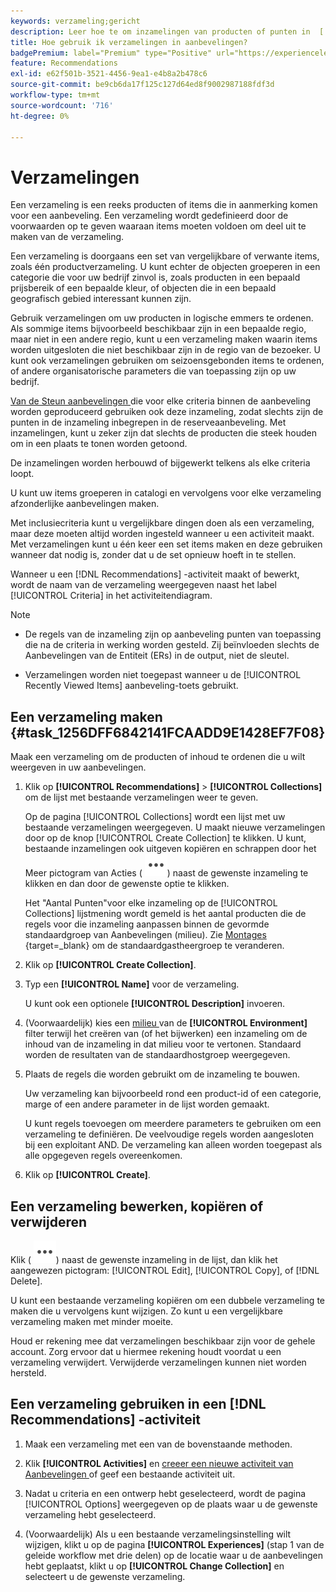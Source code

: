 ```yaml
---
keywords: verzameling;gericht
description: Leer hoe te om inzamelingen van producten of punten in  [!DNL Target Recommendations] te gebruiken.
title: Hoe gebruik ik verzamelingen in aanbevelingen?
badgePremium: label="Premium" type="Positive" url="https://experienceleague.adobe.com/docs/target/using/introduction/intro.html?lang=en#premium newtab=true" tooltip="Kijk wat er in Target Premium is opgenomen."
feature: Recommendations
exl-id: e62f501b-3521-4456-9ea1-e4b8a2b478c6
source-git-commit: be9cb6da17f125c127d64ed8f9002987188fdf3d
workflow-type: tm+mt
source-wordcount: '716'
ht-degree: 0%

---
```


# Verzamelingen

Een verzameling is een reeks producten of items die in aanmerking komen voor een aanbeveling. Een verzameling wordt gedefinieerd door de voorwaarden op te geven waaraan items moeten voldoen om deel uit te maken van de verzameling.

Een verzameling is doorgaans een set van vergelijkbare of verwante items, zoals één productverzameling. U kunt echter de objecten groeperen in een categorie die voor uw bedrijf zinvol is, zoals producten in een bepaald prijsbereik of een bepaalde kleur, of objecten die in een bepaald geografisch gebied interessant kunnen zijn.

Gebruik verzamelingen om uw producten in logische emmers te ordenen. Als sommige items bijvoorbeeld beschikbaar zijn in een bepaalde regio, maar niet in een andere regio, kunt u een verzameling maken waarin items worden uitgesloten die niet beschikbaar zijn in de regio van de bezoeker. U kunt ook verzamelingen gebruiken om seizoensgebonden items te ordenen, of andere organisatorische parameters die van toepassing zijn op uw bedrijf.

[ Van de Steun aanbevelingen ](/help/main/c-recommendations/c-algorithms/backup-recs.md) die voor elke criteria binnen de aanbeveling worden geproduceerd gebruiken ook deze inzameling, zodat slechts zijn de punten in de inzameling inbegrepen in de reserveaanbeveling. Met inzamelingen, kunt u zeker zijn dat slechts de producten die steek houden om in een plaats te tonen worden getoond.

De inzamelingen worden herbouwd of bijgewerkt telkens als elke criteria loopt.

U kunt uw items groeperen in catalogi en vervolgens voor elke verzameling afzonderlijke aanbevelingen maken.

Met inclusiecriteria kunt u vergelijkbare dingen doen als een verzameling, maar deze moeten altijd worden ingesteld wanneer u een activiteit maakt. Met verzamelingen kunt u één keer een set items maken en deze gebruiken wanneer dat nodig is, zonder dat u de set opnieuw hoeft in te stellen.

Wanneer u een [!DNL Recommendations] -activiteit maakt of bewerkt, wordt de naam van de verzameling weergegeven naast het label [!UICONTROL Criteria] in het activiteitendiagram.

>[!NOTE]
>
>* De regels van de inzameling zijn op aanbeveling punten van toepassing die na de criteria in werking worden gesteld. Zij beïnvloeden slechts de Aanbevelingen van de Entiteit (ERs) in de output, niet de sleutel.
>
>* Verzamelingen worden niet toegepast wanneer u de [!UICONTROL Recently Viewed Items] aanbeveling-toets gebruikt.

## Een verzameling maken {#task_1256DFF6842141FCAADD9E1428EF7F08}

Maak een verzameling om de producten of inhoud te ordenen die u wilt weergeven in uw aanbevelingen.

1. Klik op **[!UICONTROL Recommendations]** > **[!UICONTROL Collections]** om de lijst met bestaande verzamelingen weer te geven.

   Op de pagina [!UICONTROL Collections] wordt een lijst met uw bestaande verzamelingen weergegeven. U maakt nieuwe verzamelingen door op de knop [!UICONTROL Create Collection] te klikken. U kunt, bestaande inzamelingen ook uitgeven kopiëren en schrappen door het Meer pictogram van Acties ( ![ Meer pictogram van Acties ](/help/main/assets/icons/MoreSmallList.svg)) naast de gewenste inzameling te klikken en dan door de gewenste optie te klikken.

   Het &quot;Aantal Punten&quot;voor elke inzameling op de [!UICONTROL Collections] lijstmening wordt gemeld is het aantal producten die de regels voor die inzameling aanpassen binnen de gevormde standaardgroep van Aanbevelingen [ ](/help/main/administrating-target/hosts.md) (milieu). Zie [ Montages ](https://experienceleague.adobe.com/docs/target-dev/developer/recommendations.html){target=_blank} om de standaardgastheergroep te veranderen.

1. Klik op **[!UICONTROL Create Collection]**.

1. Typ een **[!UICONTROL Name]** voor de verzameling.

   U kunt ook een optionele **[!UICONTROL Description]** invoeren.

1. (Voorwaardelijk) kies een [ milieu ](/help/main/administrating-target/environments.md) van de **[!UICONTROL Environment]** filter terwijl het creëren van (of het bijwerken) een inzameling om de inhoud van de inzameling in dat milieu voor te vertonen. Standaard worden de resultaten van de standaardhostgroep weergegeven.

1. Plaats de regels die worden gebruikt om de inzameling te bouwen.

   Uw verzameling kan bijvoorbeeld rond een product-id of een categorie, marge of een andere parameter in de lijst worden gemaakt.

   U kunt regels toevoegen om meerdere parameters te gebruiken om een verzameling te definiëren. De veelvoudige regels worden aangesloten bij een exploitant AND. De verzameling kan alleen worden toegepast als alle opgegeven regels overeenkomen.

1. Klik op **[!UICONTROL Create]**.

<!-- ## Create a collection using [!UICONTROL Advanced Search]

You can also create collections using [!UICONTROL Advanced Search] on the [Catalog Search](/help/main/c-recommendations/c-products/catalog-search.md#save-as) page ([!UICONTROL Recommendations] > [!UICONTROL Catalog Search] > [!UICONTROL Advanced Search]). 

![Save as dialog](/help/main/c-recommendations/c-products/assets/save-as.png)

After creating a search using "id > contains," for example, you can then click [!UICONTROL Save As] > [!UICONTROL Collection].

>[!IMPORTANT]
>
>The [!UICONTROL Advanced Search] functionality is case-insensitive; however, products returned at the time of delivery are based on case-sensitive search. This mismatch might lead to confusion. Ensure that you consider case-sensitivity when you create collections based on results using the [!UICONTROL Advanced Search] functionality. For example, if you perform a search for "Holiday," that initial search lists results containing "Holiday" and "holiday." If you then create a catalog with the intent to return products containing "holiday," only products containing "holiday" are returned. Products containing "Holiday" are not returned. -->

## Een verzameling bewerken, kopiëren of verwijderen

Klik ( ![ Meer pictogram van Acties ](/help/main/assets/icons/MoreSmallList.svg)) naast de gewenste inzameling in de lijst, dan klik het aangewezen pictogram: [!UICONTROL Edit], [!UICONTROL Copy], of [!DNL Delete].

U kunt een bestaande verzameling kopiëren om een dubbele verzameling te maken die u vervolgens kunt wijzigen. Zo kunt u een vergelijkbare verzameling maken met minder moeite.

Houd er rekening mee dat verzamelingen beschikbaar zijn voor de gehele account. Zorg ervoor dat u hiermee rekening houdt voordat u een verzameling verwijdert. Verwijderde verzamelingen kunnen niet worden hersteld.

## Een verzameling gebruiken in een [!DNL Recommendations] -activiteit

1. Maak een verzameling met een van de bovenstaande methoden.

1. Klik **[!UICONTROL Activities]** en [ creeer een nieuwe activiteit van Aanbevelingen ](/help/main/c-recommendations/t-create-recs-activity/create-recs-activity.md) of geef een bestaande activiteit uit.

1. Nadat u criteria en een ontwerp hebt geselecteerd, wordt de pagina [!UICONTROL Options] weergegeven op de plaats waar u de gewenste verzameling hebt geselecteerd.

1. (Voorwaardelijk) Als u een bestaande verzamelingsinstelling wilt wijzigen, klikt u op de pagina **[!UICONTROL Experiences]** (stap 1 van de geleide workflow met drie delen) op de locatie waar u de aanbevelingen hebt geplaatst, klikt u op **[!UICONTROL Change Collection]** en selecteert u de gewenste verzameling.
